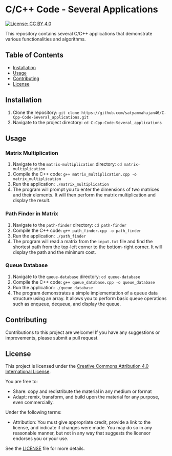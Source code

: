 # C/C++ Code - Several Applications

[![License: CC BY 4.0](https://img.shields.io/badge/License-CC%20BY%204.0-brightgreen.svg)](https://creativecommons.org/licenses/by/4.0/)

This repository contains several C/C++ applications that demonstrate various functionalities and algorithms.

## Table of Contents
- [Installation](#installation)
- [Usage](#usage)
- [Contributing](#contributing)
- [License](#license)

## Installation
1. Clone the repository: `git clone https://github.com/satyammahajan46/C-Cpp-Code-Several_applications.git`
2. Navigate to the project directory: `cd C-Cpp-Code-Several_applications`

## Usage

### Matrix Multiplication
1. Navigate to the `matrix-multiplication` directory: `cd matrix-multiplication`
2. Compile the C++ code: `g++ matrix_multiplication.cpp -o matrix_multiplication`
3. Run the application: `./matrix_multiplication`
4. The program will prompt you to enter the dimensions of two matrices and their elements. It will then perform the matrix multiplication and display the result.

### Path Finder in Matrix
1. Navigate to the `path-finder` directory: `cd path-finder`
2. Compile the C++ code: `g++ path_finder.cpp -o path_finder`
3. Run the application: `./path_finder`
4. The program will read a matrix from the `input.txt` file and find the shortest path from the top-left corner to the bottom-right corner. It will display the path and the minimum cost.

### Queue Database
1. Navigate to the `queue-database` directory: `cd queue-database`
2. Compile the C++ code: `g++ queue_database.cpp -o queue_database`
3. Run the application: `./queue_database`
4. The program demonstrates a simple implementation of a queue data structure using an array. It allows you to perform basic queue operations such as enqueue, dequeue, and display the queue.

## Contributing
Contributions to this project are welcome! If you have any suggestions or improvements, please submit a pull request.

## License
This project is licensed under the [Creative Commons Attribution 4.0 International License](https://creativecommons.org/licenses/by/4.0/).

You are free to:
- Share: copy and redistribute the material in any medium or format
- Adapt: remix, transform, and build upon the material for any purpose, even commercially.

Under the following terms:
- Attribution: You must give appropriate credit, provide a link to the license, and indicate if changes were made. You may do so in any reasonable manner, but not in any way that suggests the licensor endorses you or your use.

See the [LICENSE](LICENSE) file for more details.
